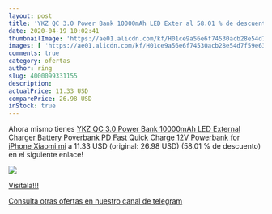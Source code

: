 ```yaml
---
layout: post
title: 'YKZ QC 3.0 Power Bank 10000mAh LED Exter al 58.01 % de descuento'
date: 2020-04-19 10:02:41
thumbnailImage: 'https://ae01.alicdn.com/kf/H01ce9a56e6f74530acb28e54d7f59e638/YKZ-QC-3-0-Power-Bank-10000mAh-LED-External-Charger-Battery-Poverbank-PD-Fast-Quick-Charge.jpg_350x350._SL200_.jpg'
images: [ 'https://ae01.alicdn.com/kf/H01ce9a56e6f74530acb28e54d7f59e638/YKZ-QC-3-0-Power-Bank-10000mAh-LED-External-Charger-Battery-Poverbank-PD-Fast-Quick-Charge.jpg_350x350._SL200_.jpg' ]
comments: true
category: ofertas
author: ring
slug: 4000099331155
description:
actualPrice: 11.33 USD
comparePrice: 26.98 USD
inStock: true
---
```


Ahora mismo tienes [YKZ QC 3.0 Power Bank 10000mAh LED External Charger Battery Poverbank PD Fast Quick Charge 12V Powerbank for iPhone Xiaomi mi](https://www.amazon.com/dp/4000099331155/?tag=redken08-20) a 11.33 USD (original: 26.98 USD) (58.01 %  de descuento) en el siguiente enlace!

[![](https://ae01.alicdn.com/kf/H01ce9a56e6f74530acb28e54d7f59e638/YKZ-QC-3-0-Power-Bank-10000mAh-LED-External-Charger-Battery-Poverbank-PD-Fast-Quick-Charge.jpg_350x350._SL200_.jpg)](https://www.amazon.com/dp/4000099331155/?tag=redken08-20)

[Visítala!!!](https://www.amazon.com/dp/4000099331155/?tag=redken08-20)

[Consulta otras ofertas en nuestro canal de telegram](https://t.me/s/ofertas25)

